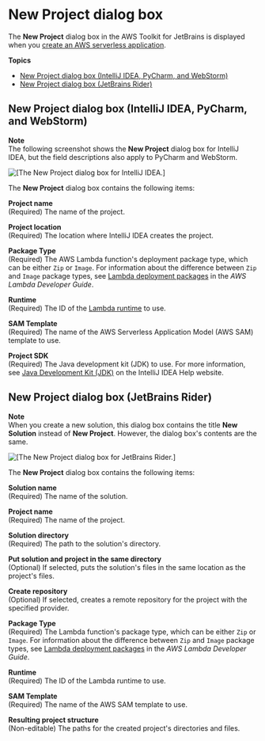 # New Project dialog box<a name="new-project-dialog"></a>

The **New Project** dialog box in the AWS Toolkit for JetBrains is displayed when you [create an AWS serverless application](key-tasks.md#key-tasks-sam-create)\.

**Topics**
+ [New Project dialog box \(IntelliJ IDEA, PyCharm, and WebStorm\)](#new-project-dialog-intellij)
+ [New Project dialog box \(JetBrains Rider\)](#new-project-dialog-rider)

## New Project dialog box \(IntelliJ IDEA, PyCharm, and WebStorm\)<a name="new-project-dialog-intellij"></a>

**Note**  
The following screenshot shows the **New Project** dialog box for IntelliJ IDEA, but the field descriptions also apply to PyCharm and WebStorm\.

![\[The New Project dialog box for IntelliJ IDEA.\]](http://docs.aws.amazon.com/toolkit-for-jetbrains/latest/userguide/)

The **New Project** dialog box contains the following items:

**Project name**  
\(Required\) The name of the project\.

**Project location**  
\(Required\) The location where IntelliJ IDEA creates the project\.

**Package Type**  
\(Required\) The AWS Lambda function's deployment package type, which can be either `Zip` or `Image`\. For information about the difference between `Zip` and `Image` package types, see [Lambda deployment packages](https://docs.aws.amazon.com/lambda/latest/dg/gettingstarted-package.html) in the *AWS Lambda Developer Guide*\.

**Runtime**  
\(Required\) The ID of the [Lambda runtime](https://docs.aws.amazon.com/lambda/latest/dg/lambda-runtimes.html) to use\.

**SAM Template**  
\(Required\) The name of the AWS Serverless Application Model \(AWS SAM\) template to use\.

**Project SDK**  
\(Required\) The Java development kit \(JDK\) to use\. For more information, see [Java Development Kit \(JDK\)](https://www.jetbrains.com/help/idea/sdk.html#jdk) on the IntelliJ IDEA Help website\.

## New Project dialog box \(JetBrains Rider\)<a name="new-project-dialog-rider"></a>

**Note**  
When you create a new solution, this dialog box contains the title **New Solution** instead of **New Project**\. However, the dialog box's contents are the same\.

![\[The New Project dialog box for JetBrains Rider.\]](http://docs.aws.amazon.com/toolkit-for-jetbrains/latest/userguide/)

The **New Project** dialog box contains the following items:

**Solution name**  
\(Required\) The name of the solution\.

**Project name**  
\(Required\) The name of the project\.

**Solution directory**  
\(Required\) The path to the solution's directory\.

**Put solution and project in the same directory**  
\(Optional\) If selected, puts the solution's files in the same location as the project's files\.

**Create repository**  
\(Optional\) If selected, creates a remote repository for the project with the specified provider\.

**Package Type**  
\(Required\) The Lambda function's package type, which can be either `Zip` or `Image`\. For information about the difference between `Zip` and `Image` package types, see [Lambda deployment packages](https://docs.aws.amazon.com/lambda/latest/dg/gettingstarted-package.html) in the *AWS Lambda Developer Guide*\.

**Runtime**  
\(Required\) The ID of the Lambda runtime to use\.

**SAM Template**  
\(Required\) The name of the AWS SAM template to use\.

**Resulting project structure**  
\(Non\-editable\) The paths for the created project's directories and files\.